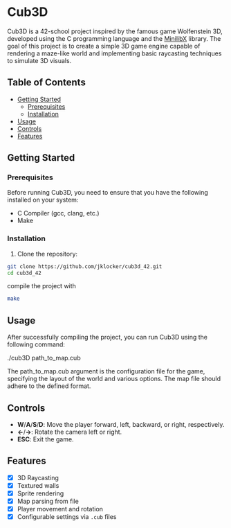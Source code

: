 # Cub3D

Cub3D is a 42-school project inspired by the famous game Wolfenstein 3D, developed using the C programming language and the [MinilibX](https://github.com/42Paris/minilibx-linux) library. The goal of this project is to create a simple 3D game engine capable of rendering a maze-like world and implementing basic raycasting techniques to simulate 3D visuals.

## Table of Contents

- [Getting Started](#getting-started)
  - [Prerequisites](#prerequisites)
  - [Installation](#installation)
- [Usage](#usage)
- [Controls](#controls)
- [Features](#features)

## Getting Started

### Prerequisites

Before running Cub3D, you need to ensure that you have the following installed on your system:

- C Compiler (gcc, clang, etc.)
- Make

### Installation

1. Clone the repository:

```bash
git clone https://github.com/jklocker/cub3d_42.git
cd cub3d_42
```
compile the project with 
```bash
make
```

## Usage

After successfully compiling the project, you can run Cub3D using the following command:


./cub3D path_to_map.cub

The path_to_map.cub argument is the configuration file for the game, specifying the layout of the world and various options. The map file should adhere to the defined format.

## Controls

- **W**/**A**/**S**/**D**: Move the player forward, left, backward, or right, respectively.
- **←**/**→**: Rotate the camera left or right.
- **ESC**: Exit the game.

## Features

- [x] 3D Raycasting
- [x] Textured walls
- [x] Sprite rendering
- [x] Map parsing from file
- [x] Player movement and rotation
- [x] Configurable settings via `.cub` files
